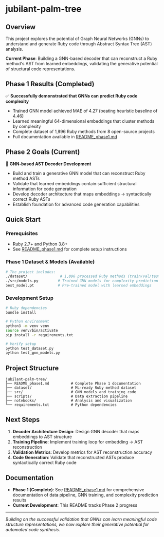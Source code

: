 # jubilant-palm-tree

## Overview

This project explores the potential of Graph Neural Networks (GNNs) to understand and generate Ruby code through Abstract Syntax Tree (AST) analysis.

**Current Phase**: Building a GNN-based decoder that can reconstruct a Ruby method's AST from learned embeddings, validating the generative potential of structural code representations.

## Phase 1 Results (Completed)

✅ **Successfully demonstrated that GNNs can predict Ruby code complexity**
- Trained GNN model achieved MAE of 4.27 (beating heuristic baseline of 4.46)
- Learned meaningful 64-dimensional embeddings that cluster methods by complexity
- Complete dataset of 1,896 Ruby methods from 8 open-source projects
- Full documentation available in [README_phase1.md](README_phase1.md)

## Phase 2 Goals (Current)

🎯 **GNN-based AST Decoder Development**
- Build and train a generative GNN model that can reconstruct Ruby method ASTs
- Validate that learned embeddings contain sufficient structural information for code generation
- Develop decoder architecture that maps embeddings → syntactically correct Ruby ASTs
- Establish foundation for advanced code generation capabilities

## Quick Start

### Prerequisites
- Ruby 2.7+ and Python 3.8+
- See [README_phase1.md](README_phase1.md) for complete setup instructions

### Phase 1 Dataset & Models (Available)
```bash
# The project includes:
./dataset/               # 1,896 processed Ruby methods (train/val/test splits)
./src/models.py         # Trained GNN models for complexity prediction
best_model.pt           # Pre-trained model with learned embeddings
```

### Development Setup
```bash
# Ruby dependencies
bundle install

# Python environment
python3 -m venv venv
source venv/bin/activate
pip install -r requirements.txt

# Verify setup
python test_dataset.py
python test_gnn_models.py
```

## Project Structure

```
jubilant-palm-tree/
├── README_phase1.md          # Complete Phase 1 documentation
├── dataset/                  # ML-ready Ruby method dataset
├── src/                      # GNN models and training code
├── scripts/                  # Data extraction pipeline
├── notebooks/                # Analysis and visualization
└── requirements.txt          # Python dependencies
```

## Next Steps

1. **Decoder Architecture Design**: Design GNN decoder that maps embeddings to AST structure
2. **Training Pipeline**: Implement training loop for embedding → AST reconstruction
3. **Validation Metrics**: Develop metrics for AST reconstruction accuracy
4. **Code Generation**: Validate that reconstructed ASTs produce syntactically correct Ruby code

## Documentation

- **Phase 1 (Complete)**: See [README_phase1.md](README_phase1.md) for comprehensive documentation of data pipeline, GNN training, and complexity prediction results
- **Current Development**: This README tracks Phase 2 progress

---

*Building on the successful validation that GNNs can learn meaningful code structure representations, we now explore their generative potential for automated code synthesis.*